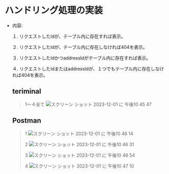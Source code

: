 # ハンドリング処理の実装
- 内容:
  
  １. リクエストしたIdが、テーブル内に存在すれば表示。
  
  ２. リクエストしたIdが、テーブル内に存在しなければ404を表示。
  
  ３. リクエストしたIdかつaddressIdがテーブル内に存在すれば表示。
  
  ４. リクエストしたIdまたはaddressIdが、１つでもテーブル内に存在しなければ404を表示。


  ## teriminal
  > 1〜４全て
  >![スクリーン ショット 2023-12-01 に 午後10 45 47](https://github.com/KIKI0911/Task_7/assets/148507850/3f16b69a-d9c5-45f3-99ae-e4e72fb4d670)
  

  ## Postman
  > 1
  > ![スクリーン ショット 2023-12-01 に 午後10 46 14](https://github.com/KIKI0911/Task_7/assets/148507850/fec291f3-4c2d-45ee-80fa-f4e074738179)
  >
  > 2
  > ![スクリーン ショット 2023-12-01 に 午後10 46 31](https://github.com/KIKI0911/Task_7/assets/148507850/e11b9108-8964-4592-ad48-d5976322e3e9)
  >
  > 3
  > ![スクリーン ショット 2023-12-01 に 午後10 46 54](https://github.com/KIKI0911/Task_7/assets/148507850/86f3455e-7a0a-42a2-997b-f9e1e7456cc7)
  >
  > 4
  > ![スクリーン ショット 2023-12-01 に 午後10 47 10](https://github.com/KIKI0911/Task_7/assets/148507850/4d5988c6-8f8c-4bf2-9ea6-42802fafcb55)
